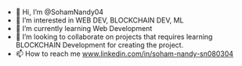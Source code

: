 - 👋 Hi, I’m @SohamNandy04
- 👀 I’m interested in WEB DEV, BLOCKCHAIN DEV, ML
- 🌱 I’m currently learning Web Development
- 💞️ I’m looking to collaborate on projects that requires learning BLOCKCHAIN Development for creating the project.
- 📫 How to reach me www.linkedin.com/in/soham-nandy-sn080304

<!---
SohamNandy04/SohamNandy04 is a ✨ special ✨ repository because its `README.md` (this file) appears on your GitHub profile.
You can click the Preview link to take a look at your changes.
--->
